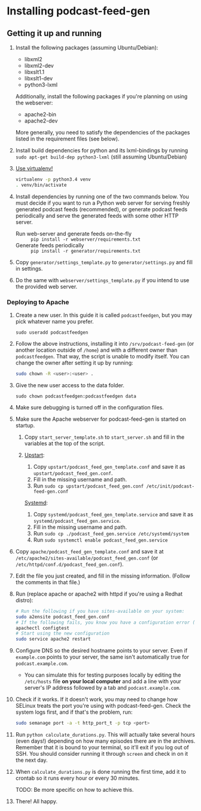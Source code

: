 
# Installing podcast-feed-gen #

## Getting it up and running ##

1. Install the following packages (assuming Ubuntu/Debian):

    * libxml2
    * libxml2-dev
    * libxslt1.1
    * libxslt1-dev
    * python3-lxml

    Additionally, install the following packages if you're planning on using the webserver:

    * apache2-bin
    * apache2-dev

    More generally, you need to satisfy the dependencies of the packages listed in the requirement files (see below).

2. Install build dependencies for python and its lxml-bindings by running `sudo apt-get build-dep python3-lxml` (still assuming Ubuntu/Debian)

3. [Use virtualenv!](https://iamzed.com/2009/05/07/a-primer-on-virtualenv/)

   ```bash
   virtualenv -p python3.4 venv
   . venv/bin/activate
   ```

4. Install dependencies by running one of the two commands below. You must decide if you want to run a Python web server for serving freshly generated podcast feeds (recommended), or generate podcast feeds periodically and serve the generated feeds with some other HTTP server.
    <dl>
        <dt>Run web-server and generate feeds on-the-fly</dt>
        <dd><code>pip install -r webserver/requirements.txt</code></dd>
        <dt>Generate feeds periodically</dt>
        <dd><code>pip install -r generator/requirements.txt</code></dd>
    </dl>

5. Copy `generator/settings_template.py` to `generator/settings.py` and fill in settings.
6. Do the same with `webserver/settings_template.py` if you intend to use the provided web server.


### Deploying to Apache ###

1. Create a new user. In this guide it is called `podcastfeedgen`, but you may pick whatever name you prefer.

    ```
    sudo useradd podcastfeedgen
    ```

2. Follow the above instructions, installing it into `/srv/podcast-feed-gen` (or another location outside of `/home`)
   and with a different owner than `podcastfeedgen`. That way, the script is unable to modify itself. You can change
   the owner after setting it up by running:

   ```sh
   sudo chown -R <user>:<user> .
   ```

3. Give the new user access to the data folder.

    ```
    sudo chown podcastfeedgen:podcastfeedgen data
    ```

4. Make sure debugging is turned off in the configuration files.

5. Make sure the Apache webserver for podcast-feed-gen is started on startup.

   1. Copy `start_server_template.sh` to `start_server.sh` and fill in the variables at the top of the script.

   2. [Upstart](http://upstart.ubuntu.com/cookbook/):

       1. Copy `upstart/podcast_feed_gen_template.conf` and save it as `upstart/podcast_feed_gen.conf`.
       2. Fill in the missing username and path.
       3. Run `sudo cp upstart/podcast_feed_gen.conf /etc/init/podcast-feed-gen.conf`

       [Systemd](http://fedoraproject.org/wiki/Packaging:Systemd):

       1. Copy `systemd/podcast_feed_gen_template.service` and save it as `systemd/podcast_feed_gen.service`.
       2. Fill in the missing username and path.
       3. Run `sudo cp ./podcast_feed_gen.service /etc/systemd/system`
       3. Run `sudo systemctl enable podcast_feed_gen.service`

7. Copy `apache/podcast_feed_gen_template.conf` and save it at `/etc/apache2/sites-available/podcast_feed_gen.conf`
   (or `/etc/httpd/conf.d/podcast_feed_gen.conf`).

8. Edit the file you just created, and fill in the missing information. (Follow the comments in that file.)

8. Run (replace apache or apache2 with httpd if you're using a Redhat distro):

    ```sh
    # Run the following if you have sites-available on your system:
    sudo a2ensite podcast_feed_gen.conf
    # If the following fails, you know you have a configuration error (but the server is still up)
    apachectl configtest
    # Start using the new configuration
    sudo service apache2 restart
    ```

9. Configure DNS so the desired hostname points to your server. Even if `example.com` points to your server, the same
   isn't automatically true for `podcast.example.com`.

   * You can simulate this for testing purposes locally by editing the `/etc/hosts` file
     **on your local computer** and add a line with your server's IP address followed by a tab and `podcast.example.com`.

10. Check if it works. If it doesn't work, you may need to change how SELinux treats the port you're using with
    podcast-feed-gen.
    Check the system logs first, and if that's the problem, run:

    ```sh
    sudo semanage port -a -t http_port_t -p tcp <port>
    ```

10. Run `python calculate_durations.py`. This will actually take several hours (even days!) depending on how many
    episodes there are in the archives. Remember that it is bound to your terminal, so it'll exit if you log out
    of SSH. You should consider running it through `screen` and check in on it the next day.

11. When `calculate_durations.py` is done running the first time, add it to crontab so it runs every hour or every 30 minutes.

    TODO: Be more specific on how to achieve this.

12. There! All happy.